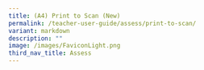 ```yaml
---
title: (A4) Print to Scan (New)
permalink: /teacher-user-guide/assess/print-to-scan/
variant: markdown
description: ""
image: /images/FaviconLight.png
third_nav_title: Assess
---
```

